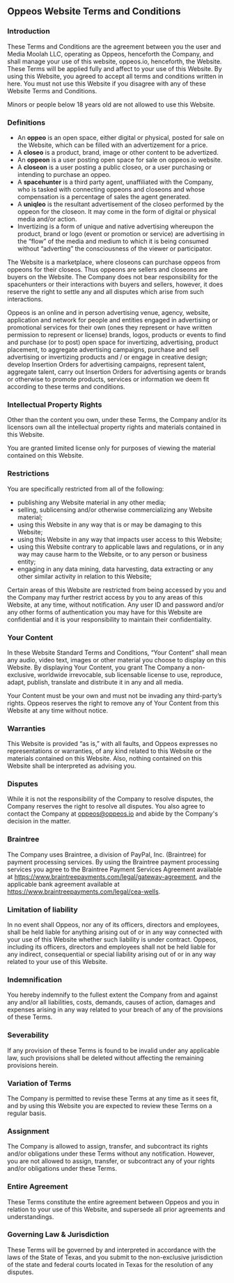 ## Oppeos Website Terms and Conditions

### Introduction

These Terms and Conditions are the agreement between you the user and Media Moolah LLC, operating as Oppeos, henceforth the Company, and shall manage your use of this website, oppeos.io, henceforth, the Website. These Terms will be applied fully and affect to your use of this Website. By using this Website, you agreed to accept all terms and conditions written in here. You must not use this Website if you disagree with any of these Website Terms and Conditions.

Minors or people below 18 years old are not allowed to use this Website.

### Definitions

- An __oppeo__ is an open space, either digital or physical, posted for sale on the Website, which can be filled with an advertizement for a price.
- A __closeo__ is a product, brand, image or other content to be advertized.
- An __oppeon__ is a user posting open space for sale on oppeos.io website.
- A __closeon__ is a user posting a public closeo, or a user purchasing or intending to purchase an oppeo.
- A __spacehunter__ is a third party agent, unaffiliated with the Company, who is tasked with connecting oppeons and closeons and whose compensation is a percentage of sales the agent generated.
- A __uniqleo__ is the resultant advertisement of the closeo performed by the oppeon for the closeon. It may come in the form of digital or physical media and/or action.
- Invertizing is a form of unique and native advertising whereupon the product, brand or logo (event or promotion or service) are advertising in the “flow” of the media and medium to which it is being consumed without “adverting” the consciousness of the viewer or participator. 

The Website is a marketplace, where closeons can purchase oppeos from oppeons for their closeos. Thus oppeons are sellers and closeons are buyers on the Website. The Company does not bear responsibility for the spacehunters or their interactions with buyers and sellers, however, it does reserve the right to settle any and all disputes which arise from such interactions.

Oppeos is an online and in person advertising venue, agency, website, application and network for people and entities engaged in advertising or promotional services for their own (ones they represent or have written permission to represent or license) brands, logos, products or events to find and purchase (or to post) open space for invertizing, advertising, product placement, to aggregate advertising campaigns, purchase and sell advertising or invertizing products and / or engage in creative design; develop Insertion Orders for advertising campaigns, represent talent, aggregate talent, carry out Insertion Orders for advertising agents or brands or otherwise to promote products, services or information we deem fit according to these terms and conditions.

### Intellectual Property Rights

Other than the content you own, under these Terms, the Company and/or its licensors own all the intellectual property rights and materials contained in this Website.

You are granted limited license only for purposes of viewing the material contained on this Website.

### Restrictions

You are specifically restricted from all of the following:

- publishing any Website material in any other media;
- selling, sublicensing and/or otherwise commercializing any Website material;
- using this Website in any way that is or may be damaging to this Website;
- using this Website in any way that impacts user access to this Website;
- using this Website contrary to applicable laws and regulations, or in any way may cause harm to the Website, or to any person or business entity;
- engaging in any data mining, data harvesting, data extracting or any other similar activity in relation to this Website; 

Certain areas of this Website are restricted from being accessed by you and the Company may further restrict access by you to any areas of this Website, at any time, without notification. Any user ID and password and/or any other forms of authentication you may have for this Website are confidential and it is your responsibility to maintain their confidentiality.

### Your Content

In these Website Standard Terms and Conditions, “Your Content” shall mean any audio, video text, images or other material you choose to display on this Website. By displaying Your Content, you grant The Company a non-exclusive, worldwide irrevocable, sub licensable license to use, reproduce, adapt, publish, translate and distribute it in any and all media.

Your Content must be your own and must not be invading any third-party’s rights. Oppeos reserves the right to remove any of Your Content from this Website at any time without notice.

### Warranties

This Website is provided “as is,” with all faults, and Oppeos expresses no representations or warranties, of any kind related to this Website or the materials contained on this Website. Also, nothing contained on this Website shall be interpreted as advising you.

### Disputes

While it is not the responsibility of the Company to resolve disputes, the Company reserves the right to resolve all disputes. You also agree to contact the Company at oppeos@oppeos.io and abide by the Company's decision in the matter.

### Braintree

The Company uses Braintree, a division of PayPal, Inc. (Braintree) for payment processing services. By using the Braintree payment processing services you agree to the Braintree Payment Services Agreement available at https://www.braintreepayments.com/legal/gateway-agreement, and the applicable bank agreement available at https://www.braintreepayments.com/legal/cea-wells.

### Limitation of liability

In no event shall Oppeos, nor any of its officers, directors and employees, shall be held liable for anything arising out of or in any way connected with your use of this Website whether such liability is under contract. Oppeos, including its officers, directors and employees shall not be held liable for any indirect, consequential or special liability arising out of or in any way related to your use of this Website.

### Indemnification

You hereby indemnify to the fullest extent the Company from and against any and/or all liabilities, costs, demands, causes of action, damages and expenses arising in any way related to your breach of any of the provisions of these Terms.

### Severability

If any provision of these Terms is found to be invalid under any applicable law, such provisions shall be deleted without affecting the remaining provisions herein.

###  Variation of Terms

The Company is permitted to revise these Terms at any time as it sees fit, and by using this Website you are expected to review these Terms on a regular basis.

### Assignment

The Company is allowed to assign, transfer, and subcontract its rights and/or obligations under these Terms without any notification. However, you are not allowed to assign, transfer, or subcontract any of your rights and/or obligations under these Terms.

### Entire Agreement

These Terms constitute the entire agreement between Oppeos and you in relation to your use of this Website, and supersede all prior agreements and understandings.

### Governing Law & Jurisdiction

These Terms will be governed by and interpreted in accordance with the laws of the State of Texas, and you submit to the non-exclusive jurisdiction of the state and federal courts located in Texas for the resolution of any disputes.
